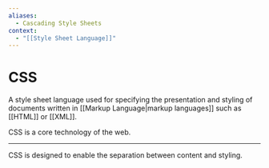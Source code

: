 ```yaml
---
aliases:
  - Cascading Style Sheets
context:
  - "[[Style Sheet Language]]"
---
```


# CSS

A style sheet language used for specifying the presentation and styling of documents written in [[Markup Language|markup languages]] such as [[HTML]] or [[XML]].

CSS is a core technology of the web.

---

CSS is designed to enable the separation between content and styling.
